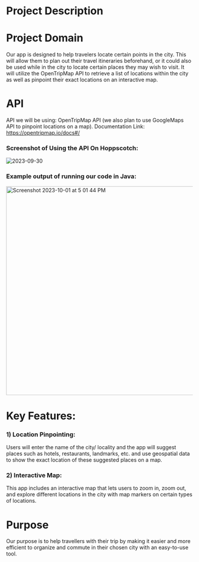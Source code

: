 # Project Description

# Project Domain
Our app is designed to help travelers locate certain points in the city. This will allow them to
plan out their travel itineraries beforehand, or it could also be used while in the city to locate certain
places they may wish to visit. It will utilize the OpenTripMap API to retrieve a list of locations 
within the city as well as pinpoint their exact locations on an interactive map.

# API
API we will be using: OpenTripMap API (we also plan to use GoogleMaps API to pinpoint locations on a map).
Documentation Link: https://opentripmap.io/docs#/
### Screenshot of Using the API On Hoppscotch:
![2023-09-30](https://github.com/04kash/CSC207-Group203-TUT5101/assets/113269381/503fc85b-58af-4cc1-9821-6736a0cf117c)
### Example output of running our code in Java:
<img width="563" alt="Screenshot 2023-10-01 at 5 01 44 PM" src="https://github.com/04kash/CSC207-Group203-TUT5101/assets/128649506/02054768-14d5-4c7a-be70-b821baaa1762">



# Key Features:
### 1) Location Pinpointing: 
Users will enter the name of the city/ locality and the app will suggest places such as hotels, restaurants, 
landmarks, etc. and use geospatial data to show the exact location of these suggested places on a map.

### 2) Interactive Map: 
This app includes an interactive map that lets users to zoom in, zoom out, and explore 
different locations in the city with map markers on certain types of locations.

# Purpose
Our purpose is to help travellers with their trip by making it easier and more efficient
to organize and commute in their chosen city with an easy-to-use tool.



